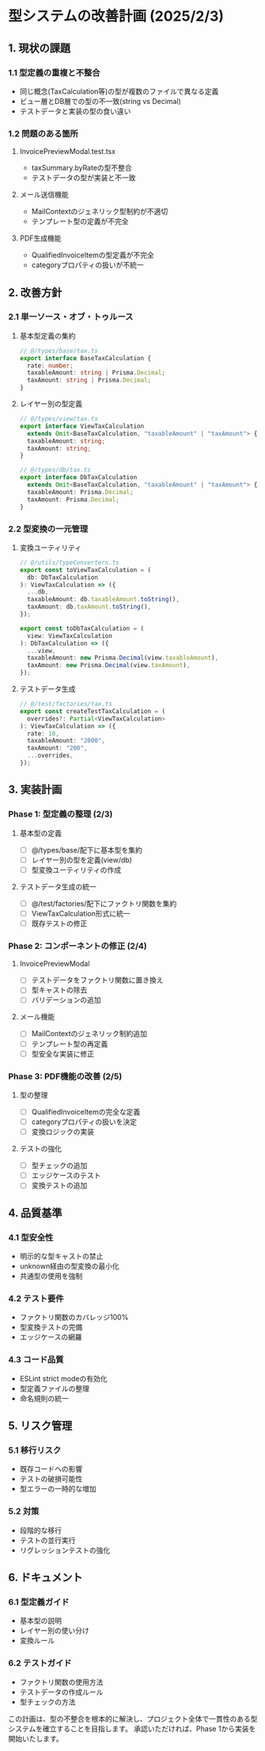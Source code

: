 # 型システムの改善計画 (2025/2/3)

## 1. 現状の課題

### 1.1 型定義の重複と不整合

- 同じ概念(TaxCalculation等)の型が複数のファイルで異なる定義
- ビュー層とDB層での型の不一致(string vs Decimal)
- テストデータと実装の型の食い違い

### 1.2 問題のある箇所

1. InvoicePreviewModal.test.tsx

   - taxSummary.byRateの型不整合
   - テストデータの型が実装と不一致

2. メール送信機能

   - MailContextのジェネリック型制約が不適切
   - テンプレート型の定義が不完全

3. PDF生成機能
   - QualifiedInvoiceItemの型定義が不完全
   - categoryプロパティの扱いが不統一

## 2. 改善方針

### 2.1 単一ソース・オブ・トゥルース

1. 基本型定義の集約

   ```typescript
   // @/types/base/tax.ts
   export interface BaseTaxCalculation {
     rate: number;
     taxableAmount: string | Prisma.Decimal;
     taxAmount: string | Prisma.Decimal;
   }
   ```

2. レイヤー別の型定義

   ```typescript
   // @/types/view/tax.ts
   export interface ViewTaxCalculation
     extends Omit<BaseTaxCalculation, "taxableAmount" | "taxAmount"> {
     taxableAmount: string;
     taxAmount: string;
   }

   // @/types/db/tax.ts
   export interface DbTaxCalculation
     extends Omit<BaseTaxCalculation, "taxableAmount" | "taxAmount"> {
     taxableAmount: Prisma.Decimal;
     taxAmount: Prisma.Decimal;
   }
   ```

### 2.2 型変換の一元管理

1. 変換ユーティリティ

   ```typescript
   // @/utils/typeConverters.ts
   export const toViewTaxCalculation = (
     db: DbTaxCalculation
   ): ViewTaxCalculation => ({
     ...db,
     taxableAmount: db.taxableAmount.toString(),
     taxAmount: db.taxAmount.toString(),
   });

   export const toDbTaxCalculation = (
     view: ViewTaxCalculation
   ): DbTaxCalculation => ({
     ...view,
     taxableAmount: new Prisma.Decimal(view.taxableAmount),
     taxAmount: new Prisma.Decimal(view.taxAmount),
   });
   ```

2. テストデータ生成
   ```typescript
   // @/test/factories/tax.ts
   export const createTestTaxCalculation = (
     overrides?: Partial<ViewTaxCalculation>
   ): ViewTaxCalculation => ({
     rate: 10,
     taxableAmount: "2000",
     taxAmount: "200",
     ...overrides,
   });
   ```

## 3. 実装計画

### Phase 1: 型定義の整理 (2/3)

1. 基本型の定義

   - [ ] @/types/base/配下に基本型を集約
   - [ ] レイヤー別の型を定義(view/db)
   - [ ] 型変換ユーティリティの作成

2. テストデータ生成の統一
   - [ ] @/test/factories/配下にファクトリ関数を集約
   - [ ] ViewTaxCalculation形式に統一
   - [ ] 既存テストの修正

### Phase 2: コンポーネントの修正 (2/4)

1. InvoicePreviewModal

   - [ ] テストデータをファクトリ関数に置き換え
   - [ ] 型キャストの除去
   - [ ] バリデーションの追加

2. メール機能
   - [ ] MailContextのジェネリック制約追加
   - [ ] テンプレート型の再定義
   - [ ] 型安全な実装に修正

### Phase 3: PDF機能の改善 (2/5)

1. 型の整理

   - [ ] QualifiedInvoiceItemの完全な定義
   - [ ] categoryプロパティの扱いを決定
   - [ ] 変換ロジックの実装

2. テストの強化
   - [ ] 型チェックの追加
   - [ ] エッジケースのテスト
   - [ ] 変換テストの追加

## 4. 品質基準

### 4.1 型安全性

- 明示的な型キャストの禁止
- unknown経由の型変換の最小化
- 共通型の使用を強制

### 4.2 テスト要件

- ファクトリ関数のカバレッジ100%
- 型変換テストの完備
- エッジケースの網羅

### 4.3 コード品質

- ESLint strict modeの有効化
- 型定義ファイルの整理
- 命名規則の統一

## 5. リスク管理

### 5.1 移行リスク

- 既存コードへの影響
- テストの破損可能性
- 型エラーの一時的な増加

### 5.2 対策

- 段階的な移行
- テストの並行実行
- リグレッションテストの強化

## 6. ドキュメント

### 6.1 型定義ガイド

- 基本型の説明
- レイヤー別の使い分け
- 変換ルール

### 6.2 テストガイド

- ファクトリ関数の使用方法
- テストデータの作成ルール
- 型チェックの方法

この計画は、型の不整合を根本的に解決し、プロジェクト全体で一貫性のある型システムを確立することを目指します。
承認いただければ、Phase 1から実装を開始いたします。

